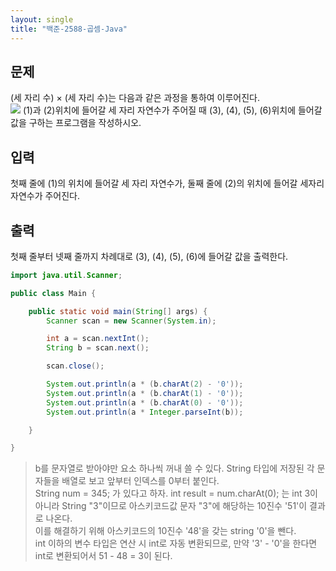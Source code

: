 ```yaml
---
layout: single
title: "백준-2588-곱셈-Java"
---
```


## 문제

(세 자리 수) × (세 자리 수)는 다음과 같은 과정을 통하여 이루어진다.\
<img src="https://www.acmicpc.net/upload/images/f5NhGHVLM4Ix74DtJrwfC97KepPl27s%20(1).png">
(1)과 (2)위치에 들어갈 세 자리 자연수가 주어질 때 (3), (4), (5), (6)위치에 들어갈 값을 구하는 프로그램을 작성하시오.

## 입력

첫째 줄에 (1)의 위치에 들어갈 세 자리 자연수가, 둘째 줄에 (2)의 위치에 들어갈 세자리 자연수가 주어진다.

## 출력

첫째 줄부터 넷째 줄까지 차례대로 (3), (4), (5), (6)에 들어갈 값을 출력한다.

```java
import java.util.Scanner;

public class Main {

	public static void main(String[] args) {
		Scanner scan = new Scanner(System.in);

		int a = scan.nextInt();
		String b = scan.next();

		scan.close();

		System.out.println(a * (b.charAt(2) - '0'));
		System.out.println(a * (b.charAt(1) - '0'));
		System.out.println(a * (b.charAt(0) - '0'));
		System.out.println(a * Integer.parseInt(b));

	}

}
```

> b를 문자열로 받아야만 요소 하나씩 꺼내 쓸 수 있다. String 타입에 저장된 각 문자들을 배열로 보고 앞부터 인덱스를 0부터 붙인다.\
String num = 345; 가 있다고 하자. int result = num.charAt(0); 는 int 3이 아니라 String "3"이므로 아스키코드값 문자 "3"에 해당하는 10진수 '51'이 결과로 나온다.\
이를 해결하기 위해 아스키코드의 10진수 '48'을 갖는 string '0'을 뺀다.\
int 이하의 변수 타입은 연산 시 int로 자동 변환되므로, 만약 '3' - '0'을 한다면 int로 변환되어서 51 - 48 = 3이 된다.
